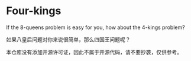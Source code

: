 # Four-kings
If the 8-queens problem is easy for you, how about the 4-kings problem?

如果八皇后问题对你来说很简单，那么四国王问题呢？

本仓库没有添加开源许可证，因此不属于开源代码，请不要抄袭，仅供参考。
